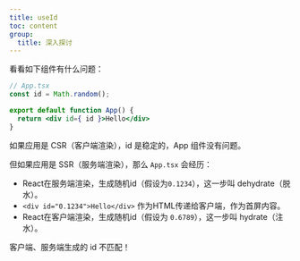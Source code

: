 ```yaml
---
title: useId
toc: content
group:
  title: 深入探讨
---
```


看看如下组件有什么问题：

```jsx | pure
// App.tsx
const id = Math.random();

export default function App() {
  return <div id={ id }>Hello</div>
}
```

如果应用是 CSR（客户端渲染），id 是稳定的，App 组件没有问题。

但如果应用是 SSR（服务端渲染），那么 `App.tsx` 会经历：

- React在服务端渲染，生成随机id（假设为`0.1234`），这一步叫 dehydrate（脱水）。
- `<div id="0.1234">Hello</div>` 作为HTML传递给客户端，作为首屏内容。
- React在客户端渲染，生成随机id（假设为 `0.6789`），这一步叫 hydrate（注水）。

客户端、服务端生成的 id 不匹配！
